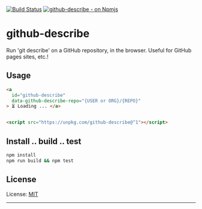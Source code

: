 
[![Build Status][travis-icon]][travis]
[![github-describe - on Npmjs][npm-icon]][npm]

# github-describe

Run 'git describe' on a GitHub repository, in the browser.
Useful for GitHub pages sites, etc.!

## Usage

```html
<a
  id="github-describe"
  data-github-describe-repo="{USER or ORG}/{REPO}"
> ⏳ Loading ... </a>


<script src="https://unpkg.com/github-describe@^1"></script>
```

## Install .. build .. test

```sh
npm install
npm run build && npm test
```

## License

License: [MIT][]

---

[gh]: https://github.com/nfreear/github-describe
[mit]: https://nfreear.mit-license.org/2018#
[travis]: https://travis-ci.org/nfreear/github-describe
[travis-icon]: https://travis-ci.org/nfreear/github-describe.svg?branch=master
[npm]: https://npmjs.com/package/github-describe
[npm-icon]: https://badge.fury.io/js/github-describe.svg
